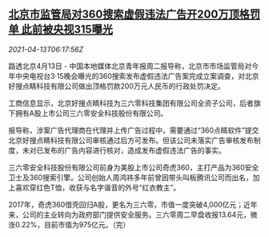 <!--1618295462000-->
[北京市监管局对360搜索虚假违法广告开200万顶格罚单 此前被央视315曝光](https://cn.reuters.com/article/bj-market-regulator-360-penalty-0413-idCNKBS2C00K0)
------

<div><i>2021-04-13T06:17:56Z</i></div><p>路透北京4月13日 - 中国本地媒体北京青年报周二报导称，北京市市场监管局对今年中央电视台3·15晚会曝光的360搜索发布虚假违法广告案完成立案调查，对北京好搜点睛科技有限公司做出顶格罚款200万元人民币的行政处罚决定。</p><p>工商信息显示，北京好搜点睛科技为三六零科技集团有限公司全资子公司，后者旗下拥有A股上市公司三六零安全科技股份有限公司。</p><p>报导称，涉案广告代理商在代理并上传广告过程中，需要通过“360点睛软件”提交北京好搜点睛科技有限公司审核通过后方可发布。但该公司未落实广告审核发布制度，未对已发布的广告内容进行核对，造成发布虚假违法广告的事实。</p><p>三六零安全科技股份有限公司前身为美股上市公司奇虎360，主打产品为360安全卫士及360搜索引擎。公司创始人周鸿祎多年前曾因带头叫板腾讯公司而出名，加上喜欢穿红色T恤，收获与名字谐音的外号“红衣教主”。</p><p>2017年，奇虎360借壳回归A股，更名为三六零，市值一度突破4,000亿元；近年来，公司的主业转向为政府部门提供安全服务。三六零周二早盘收报13.64元，微涨0.22%，目前市值为975亿元。（完）</p>
